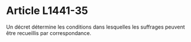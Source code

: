 # Article L1441-35

Un décret détermine les conditions dans lesquelles les suffrages peuvent être recueillis par correspondance.